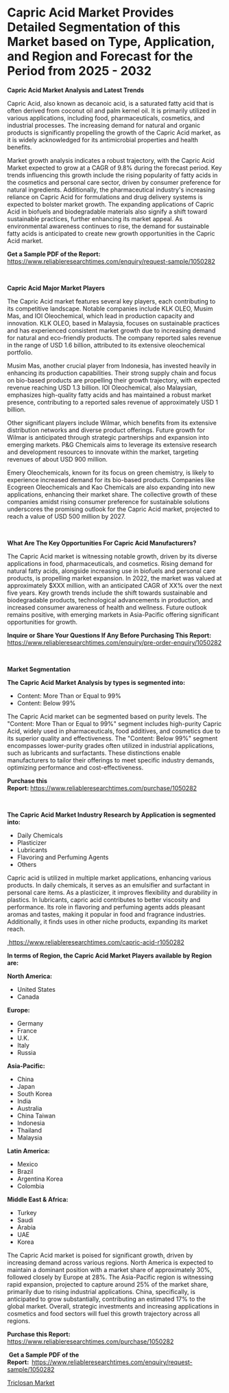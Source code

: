 <p><h1>Capric Acid Market Provides Detailed Segmentation of this Market based on Type, Application, and Region and Forecast for the Period from 2025 - 2032</h1></p><p><strong>Capric Acid Market Analysis and Latest Trends</strong></p>
<p><p>Capric Acid, also known as decanoic acid, is a saturated fatty acid that is often derived from coconut oil and palm kernel oil. It is primarily utilized in various applications, including food, pharmaceuticals, cosmetics, and industrial processes. The increasing demand for natural and organic products is significantly propelling the growth of the Capric Acid market, as it is widely acknowledged for its antimicrobial properties and health benefits. </p><p>Market growth analysis indicates a robust trajectory, with the Capric Acid Market expected to grow at a CAGR of 9.8% during the forecast period. Key trends influencing this growth include the rising popularity of fatty acids in the cosmetics and personal care sector, driven by consumer preference for natural ingredients. Additionally, the pharmaceutical industry's increasing reliance on Capric Acid for formulations and drug delivery systems is expected to bolster market growth. The expanding applications of Capric Acid in biofuels and biodegradable materials also signify a shift toward sustainable practices, further enhancing its market appeal. As environmental awareness continues to rise, the demand for sustainable fatty acids is anticipated to create new growth opportunities in the Capric Acid market.</p></p>
<p><strong>Get a Sample PDF of the Report:&nbsp;</strong> <a href="https://www.reliableresearchtimes.com/enquiry/request-sample/1050282?utm_campaign=2203&utm_medium=2&utm_source=Github&utm_content=ia&utm_term=31032025&utm_id=capric-acid">https://www.reliableresearchtimes.com/enquiry/request-sample/1050282</a></p>
<p>&nbsp;</p>
<p><strong>Capric Acid Major Market Players</strong></p>
<p><p>The Capric Acid market features several key players, each contributing to its competitive landscape. Notable companies include KLK OLEO, Musim Mas, and IOI Oleochemical, which lead in production capacity and innovation. KLK OLEO, based in Malaysia, focuses on sustainable practices and has experienced consistent market growth due to increasing demand for natural and eco-friendly products. The company reported sales revenue in the range of USD 1.6 billion, attributed to its extensive oleochemical portfolio.</p><p>Musim Mas, another crucial player from Indonesia, has invested heavily in enhancing its production capabilities. Their strong supply chain and focus on bio-based products are propelling their growth trajectory, with expected revenue reaching USD 1.3 billion. IOI Oleochemical, also Malaysian, emphasizes high-quality fatty acids and has maintained a robust market presence, contributing to a reported sales revenue of approximately USD 1 billion.</p><p>Other significant players include Wilmar, which benefits from its extensive distribution networks and diverse product offerings. Future growth for Wilmar is anticipated through strategic partnerships and expansion into emerging markets. P&G Chemicals aims to leverage its extensive research and development resources to innovate within the market, targeting revenues of about USD 900 million.</p><p>Emery Oleochemicals, known for its focus on green chemistry, is likely to experience increased demand for its bio-based products. Companies like Ecogreen Oleochemicals and Kao Chemicals are also expanding into new applications, enhancing their market share. The collective growth of these companies amidst rising consumer preference for sustainable solutions underscores the promising outlook for the Capric Acid market, projected to reach a value of USD 500 million by 2027.</p></p>
<p>&nbsp;</p>
<p><strong>What Are The Key Opportunities For Capric Acid Manufacturers?</strong></p>
<p><p>The Capric Acid market is witnessing notable growth, driven by its diverse applications in food, pharmaceuticals, and cosmetics. Rising demand for natural fatty acids, alongside increasing use in biofuels and personal care products, is propelling market expansion. In 2022, the market was valued at approximately $XXX million, with an anticipated CAGR of XX% over the next five years. Key growth trends include the shift towards sustainable and biodegradable products, technological advancements in production, and increased consumer awareness of health and wellness. Future outlook remains positive, with emerging markets in Asia-Pacific offering significant opportunities for growth.</p></p>
<p><strong>Inquire or Share Your Questions If Any Before Purchasing This Report:</strong> <a href="https://www.reliableresearchtimes.com/enquiry/pre-order-enquiry/1050282?utm_campaign=2203&utm_medium=2&utm_source=Github&utm_content=ia&utm_term=31032025&utm_id=capric-acid">https://www.reliableresearchtimes.com/enquiry/pre-order-enquiry/1050282</a></p>
<p>&nbsp;</p>
<p><strong>Market Segmentation</strong></p>
<p><strong>The Capric Acid Market Analysis by types is segmented into:</strong></p>
<p><ul><li>Content: More Than or Equal to 99%</li><li>Content: Below 99%</li></ul></p>
<p><p>The Capric Acid market can be segmented based on purity levels. The "Content: More Than or Equal to 99%" segment includes high-purity Capric Acid, widely used in pharmaceuticals, food additives, and cosmetics due to its superior quality and effectiveness. The "Content: Below 99%" segment encompasses lower-purity grades often utilized in industrial applications, such as lubricants and surfactants. These distinctions enable manufacturers to tailor their offerings to meet specific industry demands, optimizing performance and cost-effectiveness.</p></p>
<p><strong>Purchase this Report:&nbsp;</strong><a href="https://www.reliableresearchtimes.com/purchase/1050282?utm_campaign=2203&utm_medium=2&utm_source=Github&utm_content=ia&utm_term=31032025&utm_id=capric-acid">https://www.reliableresearchtimes.com/purchase/1050282</a></p>
<p>&nbsp;</p>
<p><strong>The Capric Acid Market Industry Research by Application is segmented into:</strong></p>
<p><ul><li>Daily Chemicals</li><li>Plasticizer</li><li>Lubricants</li><li>Flavoring and Perfuming Agents</li><li>Others</li></ul></p>
<p><p>Capric acid is utilized in multiple market applications, enhancing various products. In daily chemicals, it serves as an emulsifier and surfactant in personal care items. As a plasticizer, it improves flexibility and durability in plastics. In lubricants, capric acid contributes to better viscosity and performance. Its role in flavoring and perfuming agents adds pleasant aromas and tastes, making it popular in food and fragrance industries. Additionally, it finds uses in other niche products, expanding its market reach.</p></p>
<p><a href="https://www.reliableresearchtimes.com/capric-acid-r1050282?utm_campaign=2203&utm_medium=2&utm_source=Github&utm_content=ia&utm_term=31032025&utm_id=capric-acid">&nbsp;https://www.reliableresearchtimes.com/capric-acid-r1050282</a></p>
<p><strong>In terms of Region, the Capric Acid Market Players available by Region are:</strong></p>
<p>
    <p> <strong> North America: </strong>
        <ul>
            <li>United States</li>
            <li>Canada</li>
        </ul>
        </p> 
    <p> <strong> Europe: </strong>
        <ul>
            <li>Germany</li>
            <li>France</li>
            <li>U.K.</li>
            <li>Italy</li>
            <li>Russia</li>
        </ul>
        </p> 
    <p> <strong> Asia-Pacific: </strong>
        <ul>
            <li>China</li>
            <li>Japan</li>
            <li>South Korea</li>
            <li>India</li>
            <li>Australia</li>
            <li>China Taiwan</li>
            <li>Indonesia</li>
            <li>Thailand</li>
            <li>Malaysia</li>
        </ul>
        </p> 
    <p> <strong> Latin America: </strong>
        <ul>
            <li>Mexico</li>
            <li>Brazil</li>
            <li>Argentina Korea</li>
            <li>Colombia</li>
        </ul>
        </p> 
    <p> <strong> Middle East & Africa: </strong>
        <ul>
            <li>Turkey</li>
            <li>Saudi</li>
            <li>Arabia</li>
            <li>UAE</li>
            <li>Korea</li>
        </ul>
    </p>
    </p>
<p><p>The Capric Acid market is poised for significant growth, driven by increasing demand across various regions. North America is expected to maintain a dominant position with a market share of approximately 30%, followed closely by Europe at 28%. The Asia-Pacific region is witnessing rapid expansion, projected to capture around 25% of the market share, primarily due to rising industrial applications. China, specifically, is anticipated to grow substantially, contributing an estimated 17% to the global market. Overall, strategic investments and increasing applications in cosmetics and food sectors will fuel this growth trajectory across all regions.</p></p>
<p><strong>Purchase this Report: </strong><a href="https://www.reliableresearchtimes.com/purchase/1050282?utm_campaign=2203&utm_medium=2&utm_source=Github&utm_content=ia&utm_term=31032025&utm_id=capric-acid">https://www.reliableresearchtimes.com/purchase/1050282</a></p>
<p>&nbsp;<strong>Get a Sample PDF of the Report:&nbsp;&nbsp;</strong><a href="https://www.reliableresearchtimes.com/enquiry/request-sample/1050282?utm_campaign=2203&utm_medium=2&utm_source=Github&utm_content=ia&utm_term=31032025&utm_id=capric-acid">https://www.reliableresearchtimes.com/enquiry/request-sample/1050282</a></p>
<p><strong></strong></p>
<p><p><a href="https://github.com/HobertDavis43/Market-Research-Report-List-2/blob/main/triclosan-market.md?utm_campaign=2203&utm_medium=2&utm_source=Github&utm_content=ia&utm_term=31032025&utm_id=capric-acid">Triclosan Market</a></p></p>